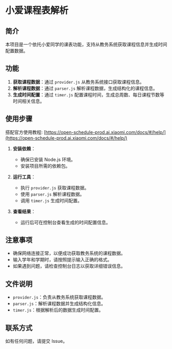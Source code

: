 # 小爱课程表解析

## 简介
本项目是一个依托小爱同学的课表功能，支持从教务系统获取课程信息并生成时间配置数据。

## 功能
1. **获取课程数据**：通过 `provider.js` 从教务系统接口获取课程信息。
2. **解析课程数据**：通过 `parser.js` 解析课程数据，生成结构化的课程信息。
3. **生成时间配置**：通过 `timer.js` 配置课程时间，生成总周数、每日课程节数等时间相关信息。

## 使用步骤
搭配官方使用教程: [https://open-schedule-prod.ai.xiaomi.com/docs/#/help/](https://open-schedule-prod.ai.xiaomi.com/docs/#/help/)
1. **安装依赖**：
    - 确保已安装 Node.js 环境。
    - 安装项目所需的依赖包。

2. **运行工具**：
    - 执行 `provider.js` 获取课程数据。
    - 使用 `parser.js` 解析课程数据。
    - 调用 `timer.js` 生成时间配置。

3. **查看结果**：
    - 运行后可在控制台查看生成的时间配置信息。

## 注意事项
- 确保网络连接正常，以便成功获取教务系统的课程数据。
- 输入学年和学期时，请按照提示输入正确的格式。
- 如果遇到问题，请检查控制台日志以获取详细错误信息。

## 文件说明
- `provider.js`：负责从教务系统获取课程数据。
- `parser.js`：解析课程数据并生成结构化信息。
- `timer.js`：根据解析后的数据生成时间配置。

## 联系方式
如有任何问题，请提交 Issue。
